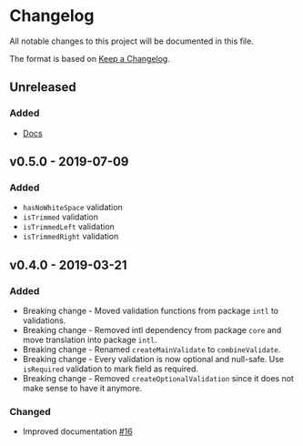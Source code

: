 # Changelog

All notable changes to this project will be documented in this file.

The format is based on [Keep a Changelog](https://keepachangelog.com/en/1.0.0/).

## Unreleased

### Added

- [Docs](https://github.com/lundegaard/validarium/pull/42)

## v0.5.0 - 2019-07-09

### Added

- `hasNoWhiteSpace` validation
- `isTrimmed` validation
- `isTrimmedLeft` validation
- `isTrimmedRight` validation
 

## v0.4.0 - 2019-03-21

### Added

- Breaking change - Moved validation functions from package `intl` to validations.
- Breaking change - Removed intl dependency from package `core` and move translation into package `intl`.
- Breaking change - Renamed `createMainValidate` to `combineValidate`.
- Breaking change - Every validation is now optional and null-safe. Use `isRequired` validation to mark field as required.
- Breaking change - Removed `createOptionalValidation` since it does not make sense to have it anymore.

### Changed

- Improved documentation [#16](https://github.com/lundegaard/validarium/pull/16)
